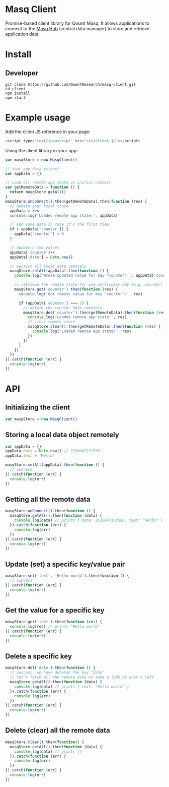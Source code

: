 # Masq Client

Promise-based client library for Qwant Masq. It allows applications to connect to the [Masq Hub](https://github.com/QwantResearch/masq-hub) (central data manager) to store and retrieve application data.

# Install

## Developer

```
git clone https://github.com/QwantResearch/masq-client.git
cd client
npm install
npm start
```

# Example usage

Add the client JS reference in your page:

```JavaScript
<script type="text/javascript" src="src/client.js"></script>
```

Using the client library in your app:

```JavaScript
var masqStore = new MasqClient()

// Your app data (store)
var appData = {}

// Load all remote app state on initial connect
var getRemoteData = function () {
  return masqStore.getAll()
}
masqStore.onConnect().then(getRemoteData).then(function (res) {
  // update your local store
  appData = res
  console.log('Loaded remote app state:', appData)

  // Add some data in case it's the first time
  if (!appData['counter']) {
    appData['counter'] = 0
  }

  // Update a few values
  appData['counter']++
  appData['date'] = Date.now()

  // persist all local data remotely
  masqStore.setAll(appData).then(function () {
    console.log('Wrote updated value for key "counter":', appData['counter'])

    // retrieve the remote state for one particular key (e.g. counter)
    masqStore.get('counter').then(function (res) {
      console.log('Got remote value for key "counter":', res)

      if (appData['counter'] === 2) {
        // delete the counter data remotely
        masqStore.del('counter').then(getRemoteData).then(function (res) {
          console.log('Loaded remote app state:', res)
          // clear remote store
          masqStore.clear().then(getRemoteData).then(function (res) {
            console.log('Loaded remote app state:', res)
          })
        })
      }
    })
  })
}).catch(function (err) {
  console.log(err)
})
```

# API

## Initializing the client

```JavaScript
var masqStore = new MasqClient()
```

## Storing a local data object remotely

```JavaScript
var appData = {}
appData.date = Date.now() // 1510847132596
appData.text = 'Hello'

masqStore.setAll(appData).then(function () {
  // success
}).catch(function (err) {
  console.log(err)
})
```

## Getting all the remote data

```JavaScript
masqStore.onConnect().then(function () {
  masqStore.getAll().then(function (data) {
    console.log(data) // prints { date: 1510847132596, text: "Hello" }
  }).catch(function (err) {
    console.log(err)
  })
}).catch(function (err) {
  console.log(err)
})
```

## Update (set) a specific key/value pair

```JavaScript
masqStore.set('text', 'Hello world').then(function () {
  // success
}).catch(function (err) {
  console.log(err)
})
```

## Get the value for a specific key

```JavaScript
masqStore.get('text').then(function (res) {
  console.log(res) // prints "Hello world"
}).catch(function (err) {
  console.log(err)
})
```

## Delete a specific key

```JavaScript
masqStore.del('date').then(function () {
  // success, we have deleted the key "date"
  // let's fetch all the remote data to take a look at what's left
  masqStore.getAll().then(function (data) {
    console.log(data) // prints { text: "Hello world" }
  }).catch(function (err) {
    console.log(err)
  })
}).catch(function (err) {
  console.log(err)
})
```

## Delete (clear) all the remote data

```JavaScript
masqStore.clear().then(function() {
  masqStore.getAll().then(function (data) {
    console.log(data) // prints {}
  }).catch(function (err) {
    console.log(err)
  })
}).catch(function (err) {
  console.log(err)
})
```